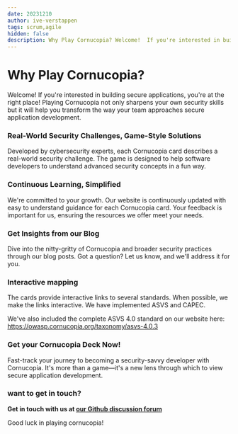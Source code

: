 ```yaml
---
date: 20231210
author: ive-verstappen
tags: scrum,agile
hidden: false
description: Why Play Cornucopia? Welcome!  If you're interested in building secure applications, you're at the right place!  Playing Cornucopia not only sharpens your own security skills but it will help you ransform the way your team approaches secure application development.
---
```


# Why Play Cornucopia?
Welcome!  If you're interested in building secure applications, you're at the right place!  Playing Cornucopia not only sharpens your own security skills but it will help you transform the way your team approaches secure application development.

### Real-World Security Challenges, Game-Style Solutions
Developed by cybersecurity experts, each Cornucopia card describes a real-world security challenge. The game is designed to help software developers to understand advanced security concepts in a fun way. 

### Continuous Learning, Simplified
We're committed to your growth. Our website is continuously updated with easy to understand guidance for each Cornucopia card. Your feedback is important for us, ensuring the resources we offer meet your needs.

### Get Insights from our Blog
Dive into the nitty-gritty of Cornucopia and broader security practices through our blog posts. Got a question? Let us know, and we'll address it for you.

### Interactive mapping
The cards provide interactive links to several standards.  When possible, we make the links interactive.  We have implemented ASVS and CAPEC.  

We've also included the complete ASVS 4.0 standard on our website here: https://owasp.cornucopia.org/taxonomy/asvs-4.0.3

### Get your Cornucopia Deck Now!
Fast-track your journey to becoming a security-savvy developer with Cornucopia. It's more than a game—it's a new lens through which to view secure application development.

### want to get in touch?

**Get in touch with us at [our Github discussion forum](https://github.com/OWASP/cornucopia/discussions)** 

Good luck in playing cornucopia!
